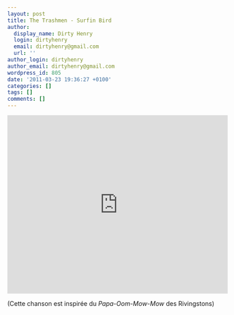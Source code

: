 ```yaml
---
layout: post
title: The Trashmen - Surfin Bird
author:
  display_name: Dirty Henry
  login: dirtyhenry
  email: dirtyhenry@gmail.com
  url: ''
author_login: dirtyhenry
author_email: dirtyhenry@gmail.com
wordpress_id: 805
date: '2011-03-23 19:36:27 +0100'
categories: []
tags: []
comments: []
---
```

<iframe title="YouTube video player" width="500" height="405" src="http://www.youtube.com/embed/9ilMummJNTE" frameborder="0" allowfullscreen></iframe>

(Cette chanson est inspirée du *Papa-Oom-Mow-Mow* des Rivingstons)
